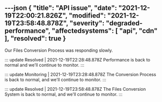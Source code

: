 ---json
{
  "title": "API issue",
  "date": "2021-12-19T22:00:21.826Z",
  "modified": "2021-12-19T23:58:48.878Z",
  "severity": "degraded-performance",
  "affectedsystems": [
    "api",
    "cdn"
  ],
  "resolved": true
}
---

<!-- Your General content -->
Our Files Conversion Process was responding slowly.

<!-- Definition of the Incident Updates -->
::: update Resolved | 2021-12-19T22:28:48.878Z
Performance is back to normal and we'll continue to monitor.
:::

::: update Monitoring | 2021-12-19T23:28:48.878Z
The Conversion Process is back to normal, and we'll continue to monitor.
:::

::: update Resolved | 2021-12-19T23:58:48.878Z
The Files Conversion System is back to normal, and we'll continue to monitor.
:::

